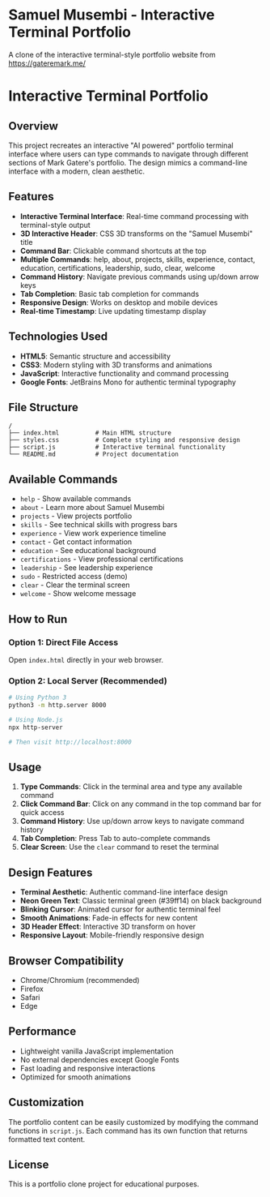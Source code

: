 # Samuel Musembi - Interactive Terminal Portfolio
A clone of the interactive terminal-style portfolio website from https://gateremark.me/
# Interactive Terminal Portfolio

## Overview

This project recreates an interactive "AI powered" portfolio terminal interface where users can type commands to navigate through different sections of Mark Gatere's portfolio. The design mimics a command-line interface with a modern, clean aesthetic.

## Features

- **Interactive Terminal Interface**: Real-time command processing with terminal-style output
- **3D Interactive Header**: CSS 3D transforms on the "Samuel Musembi" title
- **Command Bar**: Clickable command shortcuts at the top
- **Multiple Commands**: help, about, projects, skills, experience, contact, education, certifications, leadership, sudo, clear, welcome
- **Command History**: Navigate previous commands using up/down arrow keys
- **Tab Completion**: Basic tab completion for commands
- **Responsive Design**: Works on desktop and mobile devices
- **Real-time Timestamp**: Live updating timestamp display

## Technologies Used

- **HTML5**: Semantic structure and accessibility
- **CSS3**: Modern styling with 3D transforms and animations
- **JavaScript**: Interactive functionality and command processing
- **Google Fonts**: JetBrains Mono for authentic terminal typography

## File Structure

```
/
├── index.html          # Main HTML structure
├── styles.css          # Complete styling and responsive design
├── script.js           # Interactive terminal functionality
└── README.md           # Project documentation
```

## Available Commands

- `help` - Show available commands
- `about` - Learn more about Samuel Musembi
- `projects` - View projects portfolio
- `skills` - See technical skills with progress bars
- `experience` - View work experience timeline
- `contact` - Get contact information
- `education` - See educational background
- `certifications` - View professional certifications
- `leadership` - See leadership experience
- `sudo` - Restricted access (demo)
- `clear` - Clear the terminal screen
- `welcome` - Show welcome message

## How to Run

### Option 1: Direct File Access
Open `index.html` directly in your web browser.

### Option 2: Local Server (Recommended)
```bash
# Using Python 3
python3 -m http.server 8000

# Using Node.js
npx http-server

# Then visit http://localhost:8000
```

## Usage

1. **Type Commands**: Click in the terminal area and type any available command
2. **Click Command Bar**: Click on any command in the top command bar for quick access
3. **Command History**: Use up/down arrow keys to navigate command history
4. **Tab Completion**: Press Tab to auto-complete commands
5. **Clear Screen**: Use the `clear` command to reset the terminal

## Design Features

- **Terminal Aesthetic**: Authentic command-line interface design
- **Neon Green Text**: Classic terminal green (#39ff14) on black background
- **Blinking Cursor**: Animated cursor for authentic terminal feel
- **Smooth Animations**: Fade-in effects for new content
- **3D Header Effect**: Interactive 3D transform on hover
- **Responsive Layout**: Mobile-friendly responsive design

## Browser Compatibility

- Chrome/Chromium (recommended)
- Firefox
- Safari
- Edge

## Performance 

- Lightweight vanilla JavaScript implementation
- No external dependencies except Google Fonts
- Fast loading and responsive interactions
- Optimized for smooth animations

## Customization

The portfolio content can be easily customized by modifying the command functions in `script.js`. Each command has its own function that returns formatted text content.

## License

This is a portfolio clone project for educational purposes.
